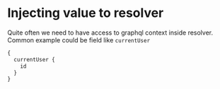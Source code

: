 # Injecting value to resolver

Quite often we need to have access to graphql context inside resolver. Common example could be field like `currentUser`

```graphql
{
  currentUser {
    id
  }
}
```
